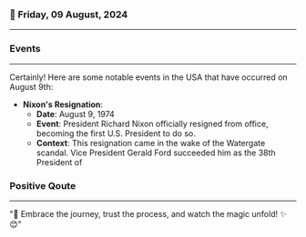 ### 📅 Friday, 09 August, 2024
------
### Events
------
Certainly! Here are some notable events in the USA that have occurred on August 9th:

- **Nixon's Resignation**: 
  - **Date**: August 9, 1974
  - **Event**: President Richard Nixon officially resigned from office, becoming the first U.S. President to do so. 
  - **Context**: This resignation came in the wake of the Watergate scandal. Vice President Gerald Ford succeeded him as the 38th President of
### Positive Qoute
------
"🌟 Embrace the journey, trust the process, and watch the magic unfold! ✨😊"
